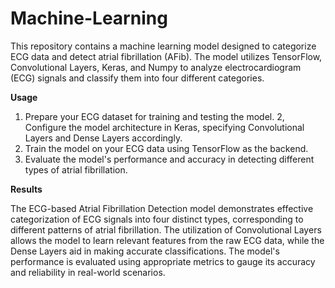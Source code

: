 # Machine-Learning
This repository contains a machine learning model designed to categorize ECG data and detect atrial fibrillation (AFib). The model utilizes TensorFlow, Convolutional Layers, Keras, and Numpy to analyze electrocardiogram (ECG) signals and classify them into four different categories.

**Usage**
1. Prepare your ECG dataset for training and testing the model.
2, Configure the model architecture in Keras, specifying Convolutional Layers and Dense Layers accordingly.
3. Train the model on your ECG data using TensorFlow as the backend.
4. Evaluate the model's performance and accuracy in detecting different types of atrial fibrillation.

**Results**

The ECG-based Atrial Fibrillation Detection model demonstrates effective categorization of ECG signals into four distinct types, corresponding to different patterns of atrial fibrillation. The utilization of Convolutional Layers allows the model to learn relevant features from the raw ECG data, while the Dense Layers aid in making accurate classifications. The model's performance is evaluated using appropriate metrics to gauge its accuracy and reliability in real-world scenarios.
